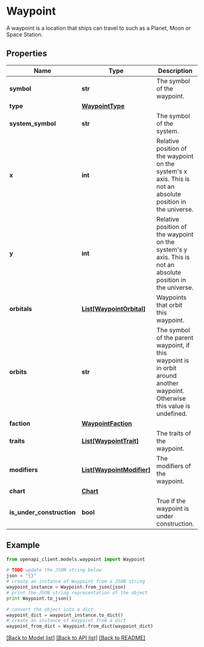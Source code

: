 # Waypoint

A waypoint is a location that ships can travel to such as a Planet, Moon or Space Station.

## Properties
Name | Type | Description | Notes
------------ | ------------- | ------------- | -------------
**symbol** | **str** | The symbol of the waypoint. | 
**type** | [**WaypointType**](WaypointType.md) |  | 
**system_symbol** | **str** | The symbol of the system. | 
**x** | **int** | Relative position of the waypoint on the system&#39;s x axis. This is not an absolute position in the universe. | 
**y** | **int** | Relative position of the waypoint on the system&#39;s y axis. This is not an absolute position in the universe. | 
**orbitals** | [**List[WaypointOrbital]**](WaypointOrbital.md) | Waypoints that orbit this waypoint. | 
**orbits** | **str** | The symbol of the parent waypoint, if this waypoint is in orbit around another waypoint. Otherwise this value is undefined. | [optional] 
**faction** | [**WaypointFaction**](WaypointFaction.md) |  | [optional] 
**traits** | [**List[WaypointTrait]**](WaypointTrait.md) | The traits of the waypoint. | 
**modifiers** | [**List[WaypointModifier]**](WaypointModifier.md) | The modifiers of the waypoint. | [optional] 
**chart** | [**Chart**](Chart.md) |  | [optional] 
**is_under_construction** | **bool** | True if the waypoint is under construction. | 

## Example

```python
from openapi_client.models.waypoint import Waypoint

# TODO update the JSON string below
json = "{}"
# create an instance of Waypoint from a JSON string
waypoint_instance = Waypoint.from_json(json)
# print the JSON string representation of the object
print Waypoint.to_json()

# convert the object into a dict
waypoint_dict = waypoint_instance.to_dict()
# create an instance of Waypoint from a dict
waypoint_from_dict = Waypoint.from_dict(waypoint_dict)
```
[[Back to Model list]](../README.md#documentation-for-models) [[Back to API list]](../README.md#documentation-for-api-endpoints) [[Back to README]](../README.md)


